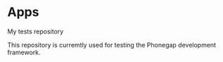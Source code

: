 Apps
====

My tests repository

This repository is curremtly used for testing the Phonegap development framework.
